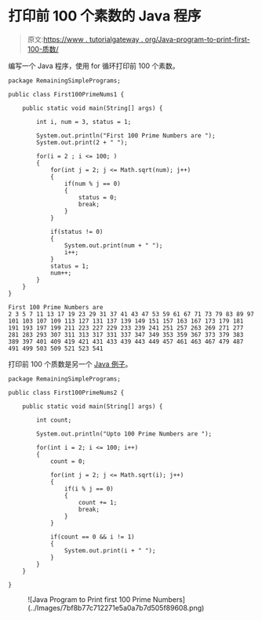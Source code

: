 # 打印前 100 个素数的 Java 程序

> 原文:[https://www . tutorialgateway . org/Java-program-to-print-first-100-质数/](https://www.tutorialgateway.org/java-program-to-print-first-100-prime-numbers/)

编写一个 Java 程序，使用 for 循环打印前 100 个素数。

```
package RemainingSimplePrograms;

public class First100PrimeNums1 {

	public static void main(String[] args) {	

		int i, num = 3, status = 1;

		System.out.println("First 100 Prime Numbers are ");
		System.out.print(2 + " ");

		for(i = 2 ; i <= 100; ) 
		{
			for(int j = 2; j <= Math.sqrt(num); j++)
			{
				if(num % j == 0)
				{
					status = 0;
					break;
				}
			}

			if(status != 0)  
			{
				System.out.print(num + " ");
				i++;
			}
			status = 1;
			num++;
		}
	}
}
```

```
First 100 Prime Numbers are 
2 3 5 7 11 13 17 19 23 29 31 37 41 43 47 53 59 61 67 71 73 79 83 89 97 101 103 107 109 113 127 131 137 139 149 151 157 163 167 173 179 181 191 193 197 199 211 223 227 229 233 239 241 251 257 263 269 271 277 281 283 293 307 311 313 317 331 337 347 349 353 359 367 373 379 383 389 397 401 409 419 421 431 433 439 443 449 457 461 463 467 479 487 491 499 503 509 521 523 541 
```

打印前 100 个质数是另一个 [Java 例子](https://www.tutorialgateway.org/learn-java-programs/)。

```
package RemainingSimplePrograms;

public class First100PrimeNums2 {

	public static void main(String[] args) {	

		int count;

		System.out.println("Upto 100 Prime Numbers are ");

		for(int i = 2; i <= 100; i++) 
		{
			count = 0;

			for(int j = 2; j <= Math.sqrt(i); j++)
			{
				if(i % j == 0)
				{
					count += 1;
					break;
				}
			}

			if(count == 0 && i != 1)  
			{
				System.out.print(i + " ");
			}
		}
	}

}
```

<figure class="wp-block-image size-large">![Java Program to Print first 100 Prime Numbers](../Images/7bf8b77c712271e5a0a7b7d505f89608.png)</figure>